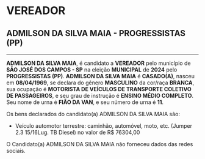 # VEREADOR
## ADMILSON DA SILVA MAIA - PROGRESSISTAS (PP)
---
**ADMILSON DA SILVA MAIA**, é candidato a **VEREADOR** pelo município de **SÃO JOSÉ DOS CAMPOS - SP** na eleição **MUNICIPAL** de **2024** pelo **PROGRESSISTAS (PP)**.
**ADMILSON DA SILVA MAIA** é **CASADO(A)**, nasceu em **08/04/1969**, se declara do gênero **MASCULINO** da cor/raça **BRANCA**, sua ocupação é **MOTORISTA DE VEÍCULOS DE TRANSPORTE COLETIVO DE PASSAGEIROS**, e seu grau de instrução é **ENSINO MÉDIO COMPLETO**.
Seu nome de urna é **FIÃO DA VAN**, e seu número de urna é **11**.

Os bens declarados do candidato(a) ADMILSON DA SILVA MAIA são: 
- Veículo automotor terrestre: caminhão, automóvel, moto, etc. (Jumper 2.3 15/16Lug. TB Diesel) no valor de R$ 76304,00

O Candidato(a) ADMILSON DA SILVA MAIA não forneceu dados das redes sociais.